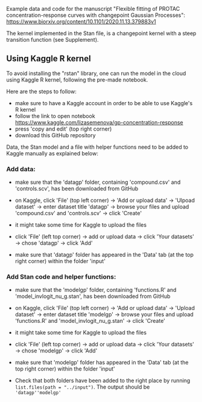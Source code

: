 Example data and code for the manuscript "Flexible fitting of PROTAC concentration-response curves with changepoint Gaussian Processes": https://www.biorxiv.org/content/10.1101/2020.11.13.379883v1

The kernel implemented in the Stan file, is a changepoint kernel with a steep transition function (see Supplement).


## Using Kaggle R kernel

To avoid installing the "rstan" library, one can run the model in the cloud using Kaggle R kernel, following the pre-made notebook. 

Here are the steps to follow:

- make sure to have a Kaggle account in order to be able to use Kaggle's R kernel
- follow the link to open notebook https://www.kaggle.com/lizasemenova/gp-concentration-response
- press 'copy and edit' (top right corner)
- download this GitHub repository

Data, the Stan model and a file with helper functions need to be added to Kaggle manually as explained below:

### Add data:

- make sure that the 'datagp' folder, containing 'compound.csv' and 'controls.scv', has been downloaded from GitHub

- on Kaggle, click 'File' (top left corner) -> 'Add or upload data' -> 'Ulpoad dataset' -> enter dataset title 'datagp' -> browse your files and upload 'compound.csv' and 'controls.scv' -> click 'Create'

- it might take some time for Kaggle to upload the files

- click 'File' (left top corner) -> add or upload data -> click 'Your datasets' -> chose 'datagp' -> click 'Add'

- make sure that 'datagp' folder has appeared in the 'Data' tab (at the top right corner) within the folder 'input'



### Add Stan code and helper functions:

- make sure that the 'modelgp' folder, containing 'functions.R' and 'model_invlogit_nu_g.stan', has been downloaded from GitHub

- on Kaggle, click 'File' (top left corner) -> 'Add or upload data' -> 'Upload dataset' -> enter dataset title 'modelgp' -> browse your files and upload 'functions.R' and 'model_invlogit_nu_g.stan' -> click 'Create'

- it might take some time for Kaggle to upload the files

- click 'File' (left top corner) -> add or upload data -> click 'Your datasets' -> chose 'modelgp' -> click 'Add'

- make sure that 'modelgp' folder has appeared in the 'Data' tab (at the top right corner) within the folder 'input'



- Check that both folders have been added to the right place by running `list.files(path = "../input")`. The output should be `'datagp''modelgp'`


